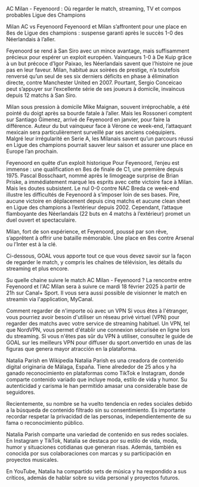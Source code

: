 AC Milan - Feyenoord : Où regarder le match, streaming, TV et compos probables
Ligue des Champions

Milan AC vs Feyenoord
Feyenoord et Milan s’affrontent pour une place en 8es de Ligue des champions : suspense garanti après le succès 1-0 des Néerlandais à l’aller.

Feyenoord se rend à San Siro avec un mince avantage, mais suffisamment précieux pour espérer un exploit européen. Vainqueurs 1-0 à De Kuip grâce à un but précoce d’Igor Paixao, les Néerlandais savent que l’histoire ne joue pas en leur faveur. Milan, habitué aux soirées de prestige, n’a toutefois renversé qu’un seul de ses six derniers déficits en phase à élimination directe, contre Manchester United en 2007. Pourtant, Sergio Conceicao peut s’appuyer sur l’excellente série de ses joueurs à domicile, invaincus depuis 12 matchs à San Siro.

Milan sous pression à domicile
Mike Maignan, souvent irréprochable, a été pointé du doigt après sa bourde fatale à l’aller. Mais les Rossoneri comptent sur Santiago Gimenez, arrivé de Feyenoord en janvier, pour faire la différence. Auteur du but vainqueur face à Vérone ce week-end, l’attaquant mexicain sera particulièrement surveillé par ses anciens coéquipiers. Malgré leur irrégularité en Serie A, les Milanais savent qu’un parcours réussi en Ligue des champions pourrait sauver leur saison et assurer une place en Europe l’an prochain.

Feyenoord en quête d’un exploit historique
Pour Feyenoord, l’enjeu est immense : une qualification en 8es de finale de C1, une première depuis 1975. Pascal Bosschaart, nommé après le limogeage surprise de Brian Priske, a immédiatement marqué les esprits avec cette victoire face à Milan. Mais les doutes subsistent. Le nul 0-0 contre NAC Breda ce week-end illustre les difficultés de Feyenoord à s’imposer loin de ses bases. Pire, aucune victoire en déplacement depuis cinq matchs et aucune clean sheet en Ligue des champions à l’extérieur depuis 2002. Cependant, l’attaque flamboyante des Néerlandais (22 buts en 4 matchs à l’extérieur) promet un duel ouvert et spectaculaire.

Milan, fort de son expérience, et Feyenoord, poussé par son rêve, s’apprêtent à offrir une bataille mémorable. Une place en 8es contre Arsenal ou l’Inter est à la clé.

Ci-dessous, GOAL vous apporte tout ce que vous devez savoir sur la façon de regarder le match, y compris les chaînes de télévision, les détails du streaming et plus encore.

Su quelle chaine suivre le match AC Milan - Feyenoord ?
La rencontre entre Feyenoord et l'AC Milan sera à suivre ce mardi 18 février 2025 à partir de 21h sur Canal+ Sport. Il vous sera aussi possible de visionner le match en streamin via l'application, MyCanal.

Comment regarder de n'importe où avec un VPN
Si vous êtes à l'étranger, vous pourriez avoir besoin d'utiliser un réseau privé virtuel (VPN) pour regarder des matchs avec votre service de streaming habituel. Un VPN, tel que NordVPN, vous permet d'établir une connexion sécurisée en ligne lors du streaming. Si vous n'êtes pas sûr du VPN à utiliser, consultez le guide de GOAL sur les meilleurs VPN pour diffuser du sport.onvertido en unas de las figuras que genera mayor atracción en la plataforma.


Natalia Parish en Wikipedia
Natalia Parish es una creadora de contenido digital originaria de Málaga, España. Tiene alrededor de 25 años y ha ganado reconocimiento en plataformas como TikTok e Instagram, donde comparte contenido variado que incluye moda, estilo de vida y humor. Su autenticidad y carisma le han permitido amasar una considerable base de seguidores.

Recientemente, su nombre se ha vuelto tendencia en redes sociales debido a la búsqueda de contenido filtrado sin su consentimiento. Es importante recordar respetar la privacidad de las personas, independientemente de su fama o reconocimiento público.

Natalia Parish comparte una variedad de contenido en sus redes sociales. En Instagram y TikTok, Natalia se destaca por su estilo de vida, moda, humor y situaciones cotidianas que generan risas. Además, también es conocida por sus colaboraciones con marcas y su participación en proyectos musicales.

En YouTube, Natalia ha compartido sets de música y ha respondido a sus críticos, además de hablar sobre su vida personal y proyectos futuros.
